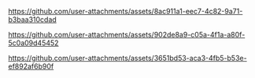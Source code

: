 

https://github.com/user-attachments/assets/8ac911a1-eec7-4c82-9a71-b3baa310cdad



https://github.com/user-attachments/assets/902de8a9-c05a-4f1a-a80f-5c0a09d45452



https://github.com/user-attachments/assets/3651bd53-aca3-4fb5-b53e-ef892af6b90f

